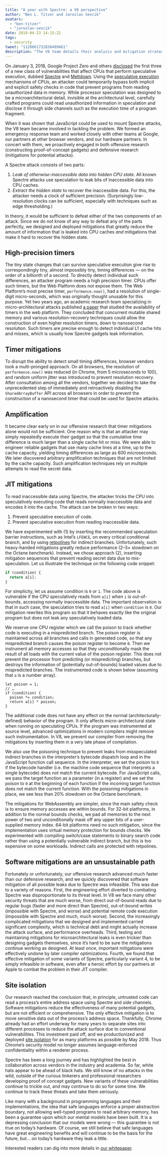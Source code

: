 ```yaml
---
title: "A year with Spectre: a V8 perspective"
author: "Ben L. Titzer and Jaroslav Sevcik"
avatars:
  - "ben-titzer"
  - "jaroslav-sevcik"
date: 2019-04-23 14:15:22
tags:
  - security
tweet: "1120661732836499461"
description: "The V8 team details their analysis and mitigation strategy for Spectre, one of the top computer security issues of 2018."
---
```

On January 3, 2018, Google Project Zero and others [disclosed](https://googleprojectzero.blogspot.com/2018/01/reading-privileged-memory-with-side.html) the first three of a new class of vulnerabilities that affect CPUs that perform speculative execution, dubbed [Spectre](https://spectreattack.com/spectre.pdf) and [Meltdown](https://meltdownattack.com/meltdown.pdf). Using the [speculative execution](https://en.wikipedia.org/wiki/Speculative_execution) mechanisms of CPUs, an attacker could temporarily bypass both implicit and explicit safety checks in code that prevent programs from reading unauthorized data in memory. While processor speculation was designed to be a microarchitectural detail, invisible at the architectural level, carefully crafted programs could read unauthorized information in speculation and disclose it through side channels such as the execution time of a program fragment.

<!--truncate-->
When it was shown that JavaScript could be used to mount Spectre attacks, the V8 team became involved in tackling the problem. We formed an emergency response team and worked closely with other teams at Google, our partners at other browser vendors, and our hardware partners. In concert with them, we proactively engaged in both offensive research (constructing proof-of-concept gadgets) and defensive research (mitigations for potential attacks).

A Spectre attack consists of two parts:

1. _Leak of otherwise-inaccessible data into hidden CPU state._ All known Spectre attacks use speculation to leak bits of inaccessible data into CPU caches.
1. _Extract the hidden state_ to recover the inaccessible data. For this, the attacker needs a clock of sufficient precision. (Surprisingly low-resolution clocks can be sufficient, especially with techniques such as edge thresholding.)

In theory, it would be sufficient to defeat either of the two components of an attack. Since we do not know of any way to defeat any of the parts perfectly, we designed and deployed mitigations that greatly reduce the amount of information that is leaked into CPU caches _and_ mitigations that make it hard to recover the hidden state.

## High-precision timers

The tiny state changes that can survive speculative execution give rise to correspondingly tiny, almost impossibly tiny, timing differences — on the order of a billionth of a second. To directly detect individual such differences, an attacker program needs a high precision timer. CPUs offer such timers, but the Web Platform does not expose them. The Web Platform’s most precise timer, `performance.now()`, had a resolution of single-digit micro-seconds, which was originally thought unusable for this purpose. Yet two years ago, an academic research team specializing in micro-architectural attacks published [a paper](https://gruss.cc/files/fantastictimers.pdf) that studied the availability of timers in the web platform. They concluded that concurrent mutable shared memory and various resolution-recovery techniques could allow the construction of even higher resolution timers, down to nanosecond resolution. Such timers are precise enough to detect individual L1 cache hits and misses, which is usually how Spectre gadgets leak information.

## Timer mitigations

To disrupt the ability to detect small timing differences, browser vendors took a multi-pronged approach. On all browsers, the resolution of `performance.now()` was reduced (in Chrome, from 5 microseconds to 100), and random uniform jitter was introduced to prevent resolution recovery. After consultation among all the vendors, together we decided to take the unprecedented step of immediately and retroactively disabling the `SharedArrayBuffer` API across all browsers in order to prevent the construction of a nanosecond timer that could be used for Spectre attacks.

## Amplification

It became clear early on in our offensive research that timer mitigations alone would not be sufficient. One reason why is that an attacker may simply repeatedly execute their gadget so that the cumulative time difference is much larger than a single cache hit or miss. We were able to engineer reliable gadgets that use many cache lines at a time, up to the cache capacity, yielding timing differences as large as 600 microseconds. We later discovered arbitrary amplification techniques that are not limited by the cache capacity. Such amplification techniques rely on multiple attempts to read the secret data.

## JIT mitigations

To read inaccessible data using Spectre, the attacker tricks the CPU into speculatively executing code that reads normally inaccessible data and encodes it into the cache. The attack can be broken in two ways:

1. Prevent speculative execution of code.
1. Prevent speculative execution from reading inaccessible data.

We have experimented with (1) by inserting the recommended speculation barrier instructions, such as Intel’s `LFENCE`, on every critical conditional branch, and by using [retpolines](https://support.google.com/faqs/answer/7625886) for indirect branches. Unfortunately, such heavy-handed mitigations greatly reduce performance (2–3× slowdown on the Octane benchmark). Instead, we chose approach (2), inserting mitigation sequences that prevent reading secret data due to mis-speculation. Let us illustrate the technique on the following code snippet:

```js
if (condition) {
  return a[i];
}
```

For simplicity, let us assume condition is `0` or `1`. The code above is vulnerable if the CPU speculatively reads from `a[i]` when `i` is out-of-bounds, accessing normally inaccessible data. The important observation is that in such case, the speculation tries to read `a[i]` when `condition` is `0`. Our mitigation rewrites this program so that it behaves exactly like the original program but does not leak any speculatively loaded data.

We reserve one CPU register which we call the poison to track whether code is executing in a mispredicted branch. The poison register is maintained across all branches and calls in generated code, so that any mispredicted branch causes the poison register to become `0`. Then we instrument all memory accesses so that they unconditionally mask the result of all loads with the current value of the poison register. This does not prevent the processor from predicting (or mispredicting) branches, but destroys the information of (potentially out-of-bounds) loaded values due to mispredicted branches. The instrumented code is shown below (assuming that `a` is a number array).

```js/0,3,4
let poison = 1;
// …
if (condition) {
  poison *= condition;
  return a[i] * poison;
}
```

The additional code does not have any effect on the normal (architecturally-defined) behavior of the program. It only affects micro-architectural state when running on speculating CPUs. If the program was instrumented at source level, advanced optimizations in modern compilers might remove such instrumentation. In V8, we prevent our compiler from removing the mitigations by inserting them in a very late phase of compilation.

We also use the poisoning technique to prevent leaks from misspeculated indirect branches in the interpreter’s bytecode dispatch loop and in the JavaScript function call sequence. In the interpreter, we set the poison to `0` if the bytecode handler (i.e. the machine code sequence that interprets a single bytecode) does not match the current bytecode. For JavaScript calls, we pass the target function as a parameter (in a register) and we set the poison to `0` at the beginning of each function if the incoming target function does not match the current function. With the poisoning mitigations in place, we see less than 20% slowdown on the Octane benchmark.

The mitigations for WebAssembly are simpler, since the main safety check is to ensure memory accesses are within bounds. For 32-bit platforms, in addition to the normal bounds checks, we pad all memories to the next power of two and unconditionally mask off any upper bits of a user-supplied memory index. 64-bit platforms need no such mitigation, since the implementation uses virtual memory protection for bounds checks. We experimented with compiling switch/case statements to binary search code rather than using a potentially vulnerable indirect branch, but this is too expensive on some workloads. Indirect calls are protected with retpolines.

## Software mitigations are an unsustainable path

Fortunately or unfortunately, our offensive research advanced much faster than our defensive research, and we quickly discovered that software mitigation of all possible leaks due to Spectre was infeasible. This was due to a variety of reasons. First, the engineering effort diverted to combating Spectre was disproportionate to its threat level. In V8 we face many other security threats that are much worse, from direct out-of-bound reads due to regular bugs (faster and more direct than Spectre), out-of-bound writes (impossible with Spectre, and worse) and potential remote code execution (impossible with Spectre and much, much worse). Second, the increasingly complicated mitigations that we designed and implemented carried significant complexity, which is technical debt and might actually increase the attack surface, and performance overheads. Third, testing and maintaining mitigations for microarchitectural leaks is even trickier than designing gadgets themselves, since it’s hard to be sure the mitigations continue working as designed. At least once, important mitigations were effectively undone by later compiler optimizations. Fourth, we found that effective mitigation of some variants of Spectre, particularly variant 4, to be simply infeasible in software, even after a heroic effort by our partners at Apple to combat the problem in their JIT compiler.

## Site isolation

Our research reached the conclusion that, in principle, untrusted code can read a process’s entire address space using Spectre and side channels. Software mitigations reduce the effectiveness of many potential gadgets, but are not efficient or comprehensive. The only effective mitigation is to move sensitive data out of the process’s address space. Thankfully, Chrome already had an effort underway for many years to separate sites into different processes to reduce the attack surface due to conventional vulnerabilities. This investment paid off, and we productionized and deployed [site isolation](https://developers.google.com/web/updates/2018/07/site-isolation) for as many platforms as possible by May 2018. Thus Chrome’s security model no longer assumes language-enforced confidentiality within a renderer process.

Spectre has been a long journey and has highlighted the best in collaboration across vendors in the industry and academia. So far, white hats appear to be ahead of black hats. We still know of no attacks in the wild, outside of the curious tinkerers and professional researchers developing proof of concept gadgets. New variants of these vulnerabilities continue to trickle out, and may continue to do so for some time. We continue to track these threats and take them seriously.

Like many with a background in programming languages and their implementations, the idea that safe languages enforce a proper abstraction boundary, not allowing well-typed programs to read arbitrary memory, has been a guarantee upon which our mental models have been built. It is a depressing conclusion that our models were wrong — this guarantee is not true on today’s hardware. Of course, we still believe that safe languages have great engineering benefits and will continue to be the basis for the future, but… on today’s hardware they leak a little.

Interested readers can dig into more details in [our whitepaper](https://arxiv.org/pdf/1902.05178.pdf).
